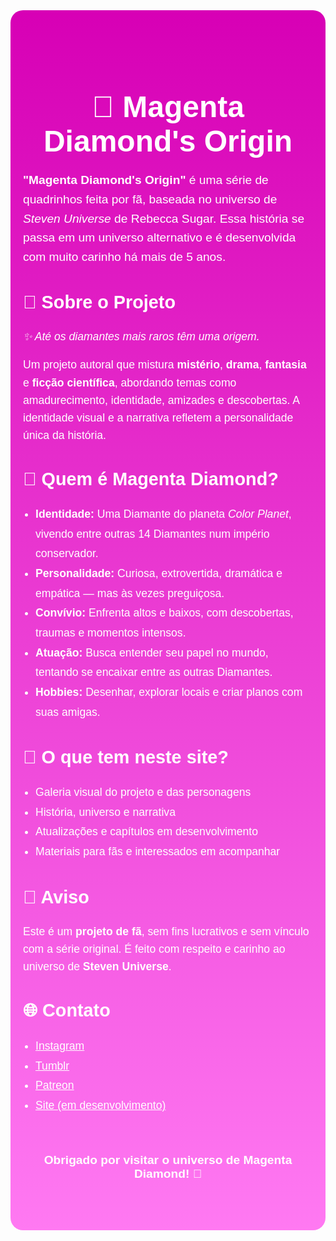 <section class="about-series" style="max-width: 900px; margin: auto; padding: 60px 20px; font-family: 'Poppins', sans-serif; color: #fff; background: linear-gradient(to bottom, #d700b5, #ff79f2); border-radius: 20px;">
  <h1 style="font-size: 3rem; margin-bottom: 20px; text-align: center;">💎 Magenta Diamond's Origin</h1>
  <p style="font-size: 1.2rem; line-height: 1.6;">
    <strong>"Magenta Diamond's Origin"</strong> é uma série de quadrinhos feita por fã, baseada no universo de <em>Steven Universe</em> de Rebecca Sugar. Essa história se passa em um universo alternativo e é desenvolvida com muito carinho há mais de 5 anos.
  </p>

  <h2 style="margin-top: 40px; font-size: 1.8rem;">📖 Sobre o Projeto</h2>
  <p style="font-size: 1.1rem; line-height: 1.6;">
    <em>✨ Até os diamantes mais raros têm uma origem.</em>
  </p>
  <p style="font-size: 1.1rem; line-height: 1.6;">
    Um projeto autoral que mistura <strong>mistério</strong>, <strong>drama</strong>, <strong>fantasia</strong> e <strong>ficção científica</strong>, abordando temas como amadurecimento, identidade, amizades e descobertas. A identidade visual e a narrativa refletem a personalidade única da história.
  </p>

  <h2 style="margin-top: 40px; font-size: 1.8rem;">🌟 Quem é Magenta Diamond?</h2>
  <ul style="font-size: 1.1rem; line-height: 1.8; padding-left: 20px;">
    <li><strong>Identidade:</strong> Uma Diamante do planeta <em>Color Planet</em>, vivendo entre outras 14 Diamantes num império conservador.</li>
    <li><strong>Personalidade:</strong> Curiosa, extrovertida, dramática e empática — mas às vezes preguiçosa.</li>
    <li><strong>Convívio:</strong> Enfrenta altos e baixos, com descobertas, traumas e momentos intensos.</li>
    <li><strong>Atuação:</strong> Busca entender seu papel no mundo, tentando se encaixar entre as outras Diamantes.</li>
    <li><strong>Hobbies:</strong> Desenhar, explorar locais e criar planos com suas amigas.</li>
  </ul>

  <h2 style="margin-top: 40px; font-size: 1.8rem;">💬 O que tem neste site?</h2>
  <ul style="font-size: 1.1rem; line-height: 1.8; padding-left: 20px;">
    <li>Galeria visual do projeto e das personagens</li>
    <li>História, universo e narrativa</li>
    <li>Atualizações e capítulos em desenvolvimento</li>
    <li>Materiais para fãs e interessados em acompanhar</li>
  </ul>

  <h2 style="margin-top: 40px; font-size: 1.8rem;">📌 Aviso</h2>
  <p style="font-size: 1.1rem; line-height: 1.6;">
    Este é um <strong>projeto de fã</strong>, sem fins lucrativos e sem vínculo com a série original. É feito com respeito e carinho ao universo de <strong>Steven Universe</strong>.
  </p>

  <h2 style="margin-top: 40px; font-size: 1.8rem;">🌐 Contato</h2>
  <ul style="font-size: 1.1rem; line-height: 1.8; padding-left: 20px;">
    <li><a href="https://www.instagram.com/diegosouzalions/" style="color: #fff; text-decoration: underline;">Instagram</a></li>
    <li><a href="https://www.tumblr.com/magenta-diamonds-origin-blog" style="color: #fff; text-decoration: underline;">Tumblr</a></li>
    <li><a href="https://www.patreon.com/diegosouzalions?fbclid=PAZXh0bgNhZW0CMTEAAafBu0jY5C63o668-DN0o2fRkR_f4ZzQ_eosnh-wN60QrlIYxnYPodSGSvevWg_aem_MX4fWXI-iUgv2_TLhLKN7A" style="color: #fff; text-decoration: underline;">Patreon</a></li>
    <li><a href="https://magentadiamondoriginofficial.netlify.app/" style="color: #fff; text-decoration: underline;">Site (em desenvolvimento)</a></li>
  </ul>

  <p style="margin-top: 60px; text-align: center; font-size: 1.2rem; font-weight: bold;">
    Obrigado por visitar o universo de Magenta Diamond! 💖
  </p>
</section>
